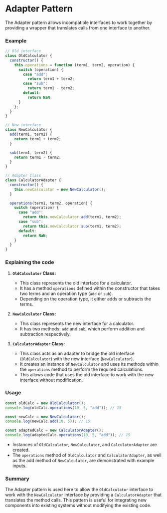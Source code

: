 # Adapter Pattern

The Adapter pattern allows incompatible interfaces to work together by providing a wrapper that translates calls from one interface to another.

### Example

```js
// Old interface
class OldCalculator {
  constructor() {
    this.operations = function (term1, term2, operation) {
      switch (operation) {
        case "add":
          return term1 + term2;
        case "sub":
          return term1 - term2;
        default:
          return NaN;
      }
    };
  }
}

// New interface
class NewCalculator {
  add(term1, term2) {
    return term1 + term2;
  }

  sub(term1, term2) {
    return term1 - term2;
  }
}

// Adapter Class
class CalculatorAdapter {
  constructor() {
    this.newCalculator = new NewCalculator();
  }

  operations(term1, term2, operation) {
    switch (operation) {
      case "add":
        return this.newCalculator.add(term1, term2);
      case "sub":
        return this.newCalculator.sub(term1, term2);
      default:
        return NaN;
    }
  }
}
```

### Explaining the code

1. **`OldCalculator` Class:**

   - This class represents the old interface for a calculator.
   - It has a method `operations` defined within the constructor that takes two terms and an operation type (`add` or `sub`).
   - Depending on the operation type, it either adds or subtracts the terms.

2. **`NewCalculator` Class:**

   - This class represents the new interface for a calculator.
   - It has two methods: `add` and `sub`, which perform addition and subtraction respectively.

3. **`CalculatorAdapter` Class:**

   - This class acts as an adapter to bridge the old interface (`OldCalculator`) with the new interface (`NewCalculator`).
   - It creates an instance of `NewCalculator` and uses its methods within the `operations` method to perform the required calculations.
   - This allows code that uses the old interface to work with the new interface without modification.

### Usage

```js
const oldCalc = new OldCalculator();
console.log(oldCalc.operations(10, 5, "add")); // 15

const newCalc = new NewCalculator();
console.log(newCalc.add(10, 5)); // 15

const adaptedCalc = new CalculatorAdapter();
console.log(adaptedCalc.operations(10, 5, "add")); // 15
```

- Instances of `OldCalculator`, `NewCalculator`, and `CalculatorAdapter` are created.
- The `operations` method of `OldCalculator` and `CalculatorAdapter`, as well as the add method of `NewCalculator`, are demonstrated with example inputs.

### Summary

The Adapter pattern is used here to allow the `OldCalculator` interface to work with the `NewCalculator` interface by providing a `CalculatorAdapter` that translates the method calls. This pattern is useful for integrating new components into existing systems without modifying the existing code.
